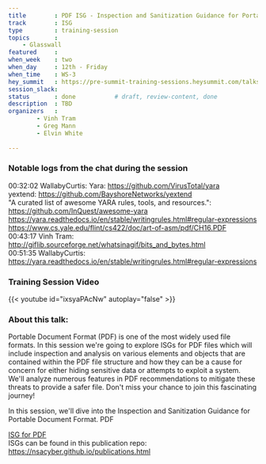 ```yaml
---
title        : PDF ISG - Inspection and Sanitization Guidance for Portable Document Format and JPG ISG - How to automate Inspection and Sanitization Guidance testing
track        : ISG
type         : training-session
topics       :
    - Glasswall
featured     : 
when_week    : two
when_day     : 12th - Friday
when_time    : WS-3
hey_summit   : https://pre-summit-training-sessions.heysummit.com/talks/pdf-isg-how-to-automate-inspection-and-sanitization-guidance-testing-2pm-bst/
session_slack: 
status       : done           # draft, review-content, done
description  : TBD
organizers   : 
        - Vinh Tram
        - Greg Mann
        - Elvin White
        
---
```



### Notable logs from the chat during the session 

00:32:02	WallabyCurtis:	Yara: https://github.com/VirusTotal/yara   \
yextend: https://github.com/BayshoreNetworks/yextend   \
"A curated list of awesome YARA rules, tools, and resources.": https://github.com/InQuest/awesome-yara
https://yara.readthedocs.io/en/stable/writingrules.html#regular-expressions   \
https://www.cs.yale.edu/flint/cs422/doc/art-of-asm/pdf/CH16.PDF   \
00:43:17	Vinh Tram:	http://giflib.sourceforge.net/whatsinagif/bits_and_bytes.html  \
00:51:35	WallabyCurtis:	https://yara.readthedocs.io/en/stable/writingrules.html#regular-expressions

### Training Session Video

{{< youtube id="ixsyaPAcNw" autoplay="false" >}} 


### About this talk:

Portable Document Format (PDF) is one of the most widely used file formats. In this session we're going to explore ISGs for PDF files which will include inspection and analysis on various elements and objects that are contained within the PDF file structure and how they can be a cause for concern for either hiding sensitive data or attempts to exploit a system. We'll analyze numerous features in PDF recommendations to mitigate these threats to provide a safer file. Don't miss your chance to join this fascinating journey!


In this session, we'll dive into the Inspection and Sanitization Guidance for Portable Document Format. PDF

[ISG for PDF](https://apps.nsa.gov/iaarchive/library/reports/pdf_inspection_and_sanitization_guidance_v1_0-20171206.cfm)  
ISGs can be found in this publication repo:
https://nsacyber.github.io/publications.html  

